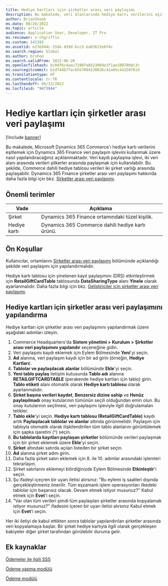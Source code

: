 ```yaml
---
title: Hediye kartları için şirketler arası veri paylaşımı
description: Bu makalede, veri alanlarında hediye kartı verilerini eşitlemek için Microsoft Dynamics 365 Commerce'ın açıklanır Dynamics 365 Finance veri paylaşım işlevini kullanmak üzere nasıl yapılandırılabileceği açıklanmaktadır.
author: BrianShook
ms.date: 08/26/2022
ms.topic: article
audience: Application User, Developer, IT Pro
ms.reviewer: v-chgriffin
ms.custom: 141393
ms.assetid: e23e944c-15de-459d-bcc5-ea03615ebf4c
ms.search.region: Global
ms.author: brshoo
ms.search.validFrom: 2022-06-20
ms.openlocfilehash: bc0df6c4aac72907e8523069e3f1ae100780dc3c
ms.sourcegitcommit: b1df4db7facb5e7094138836c41a65c4a158f01d
ms.translationtype: HT
ms.contentlocale: tr-TR
ms.lasthandoff: 09/13/2022
ms.locfileid: "9473944"
---
```

# <a name="cross-company-data-sharing-for-gift-cards"></a>Hediye kartları için şirketler arası veri paylaşımı

[!include [banner](../includes/banner.md)]

Bu makalede, Microsoft Dynamics 365 Commerce'ı hediye kartı verilerini eşitlemek için Dynamics 365 Finance veri paylaşım işlevini kullanmak üzere nasıl yapılandıracağınız açıklanmaktadır. Veri kaydı paylaşma işlevi, iki veri alanı arasında verileri şitkerler arasında paylaşmak için kullanılabilir. Bu şekilde, Commerce dahili hediye tablosu verileri iki şirket varlığı arasında paylaşabilir. Dynamics 365 Finance şirketler arası veri paylaşımı hakkında daha fazla bilgi için bkz. [Şirketler arası veri paylaşımı](/dynamics365/fin-ops-core/dev-itpro/sysadmin/cross-company-data-sharing).

## <a name="key-terms"></a>Önemli terimler

| Vade | Açıklama |
|---|---|
| Şirket | Dynamics 365 Finance ortamındaki tüzel kişilik. |
| Hediye kartı | Dynamics 365 Commerce dahili hediye kartı ürünü. |

## <a name="prerequisites"></a>Ön Koşullar

Kullanıcılar, ortamlarını [Şirketler arası veri paylaşımı](/dynamics365/fin-ops-core/dev-itpro/sysadmin/cross-company-data-sharing) bölümünde açıklandığı şekilde veri paylaşımı için yapılandırmalıdır.

Hediye kartı tablosu için yinelenen kayıt paylaşımını (DRS) etkinleştirmek için **RetailGiftCardTable** tablosunda **DataSharingType** alanı **Yinele** olarak ayarlanmalıdır. Daha fazla bilgi için bkz. [Geliştiriciler için şirketler arası veri paylaşımı](/dynamics365/fin-ops-core/dev-itpro/sysadmin/drs-srs-dev).

## <a name="configure-cross-company-data-sharing-for-gift-cards"></a>Hediye kartları için şirketler arası veri paylaşımını yapılandırma

Hediye kartları için şirketler arası veri paylaşımını yapılandırmak üzere aşağıdaki adımları izleyin.

1. Commerce Headquarters'da **Sistem yönetimi \> Kurulum \> Şirketler arası veri paylaşımını yapılandır** seçeneğine gidin.
1. Veri paylaşımı kaydı eklemek için Eylem Bölmesinde **Yeni**'yi seçin.
1. **Ad** alanına, veri paylaşım kaydı için bir ad girin (örneğin, **Hediye Kartları**).
1. **Tablolar ve paylaşılacak alanlar** bölümünde **Ekle**'yi seçin.
1. **Yeni tablo paylaş** iletişim kutusunda **Tablo adı** alanına **RETAILGIFTCARDTABLE** (perakende hediye kartları için tablo) girin. **Tablo etiketi** alanı otomatik olarak **Hediye kartı tablosu** olarak ayarlanmalıdır.
1. **Şirket başına verileri kaydet**, **Benzersiz dizine sahip** ve **Henüz paylaşılmadı** onay kutularının tümünün seçili olduğundan emin olun. Bu onay kutularının seçilmesi, veri paylaşımı işleviyle ilgili doğrulamaları tetikler.
1. **Tablo ekle**'yi seçin. **Hediye kartı tablosu (RetailGiftCardTable)** kaydı artık **Paylaşılacak tablolar ve alanlar** altında görünmelidir. Paylaşım için tabloyla otomatik olarak ilişkilendirilen tüm tablo alanlarını görüntülemek için şapka işaretini (^) seçin.
1. **Bu tablolarda kayıtları paylaşan şirketler**  bölümünde verileri paylaşmak için bir şirket eklemek üzere **Ekle**'yi seçin.
1. **Şirket** altındaki satırda açılan listeden bir şirket seçin.
1. **Ad** alanına şirket adını girin.
1. Daha fazla şirket satırı eklemek için 8. ile 10. adımlar arasındaki işlemleri tekrarlayın.
1. Şirket satırlarını eklemeyi bitirdiğinizde Eylem Bölmesinde **Etkinleştir**'i seçin.
1. Şu ifadeyi içeçren bir uyarı iletisi alırsınız: "Bu eylemi iş saatleri dışında gerçekleştirmeniz önerilir. Tüm eşzamanlı işlem operasyonları ilkedeki tablolar için başarısız olacak. Devam etmek istiyor musunuz?" Kabul etmek için **Evet**'i seçin.
1. "Var olan tüm verileri şimdi tüm paylaşılan şirketler arasında kopyalamak istiyor musunuz?" ifadesini içeren bir uyarı iletisi alırsınız Kabul etmek için **Evet**'i seçin.

Her iki iletiyi de kabul ettikten sonra tablolar yapılandırılan şirketler arasında veri kopyalamaya başlar. Bir şirket hediye kartıyla ilgili olarak gerçekleşen bakiyeler diğer şirket tarafından görülebilir duruma gelir.

## <a name="additional-resources"></a>Ek kaynaklar

[Ödemeler ile ilgili SSS](payments-retail.md)

[Ödeme yapma modülü](../add-checkout-module.md)

[Ödeme modülü](../payment-module.md)
